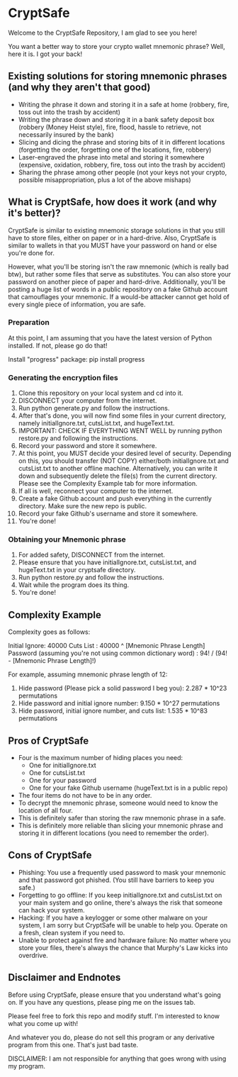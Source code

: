 # CryptSafe

Welcome to the CryptSafe Repository, I am glad to see you here!

You want a better way to store your crypto wallet mnemonic phrase?
Well, here it is. I got your back!

## Existing solutions for storing mnemonic phrases (and why they aren't that good)
  - Writing the phrase it down and storing it in a safe at home (robbery, fire, toss out into the trash by accident)
  - Writing the phrase down and storing it in a bank safety deposit box (robbery (Money Heist style), fire, flood, hassle to retrieve, not necessarily insured by the bank)
  - Slicing and dicing the phrase and storing bits of it in different locations (forgetting the order, forgetting one of the locations, fire, robbery)
  - Laser-engraved the phrase into metal and storing it somewhere (expensive, oxidation, robbery, fire, toss out into the trash by accident)
  - Sharing the phrase among other people (not your keys not your crypto, possible misappropriation, plus a lot of the above mishaps)

## What is CryptSafe, how does it work (and why it's better)?

CryptSafe is similar to existing mnemonic storage solutions in that you still have to store files, either on paper or in a hard-drive. Also, CryptSafe is similar to wallets in that you MUST have your password on hand or else you're done for.

However, what you'll be storing isn't the raw mnemonic (which is really bad btw), but rather some files that serve as substitutes. You can also store your password on another piece of paper and hard-drive. Additionally, you'll be posting a huge list of words in a public repository on a fake Github account that camouflages your mnemonic. If a would-be attacker cannot get hold of every single piece of information, you are safe.

### Preparation
At this point, I am assuming that you have the latest version of Python installed. If not, please go do that!

Install "progress" package: pip install progress

### Generating the encryption files
1. Clone this repository on your local system and cd into it.
2. DISCONNECT your computer from the internet.
3. Run python generate.py and follow the instructions.
4. After that's done, you will now find some files in your current directory, namely initialIgnore.txt, cutsList.txt, and hugeText.txt.
5. IMPORTANT: CHECK IF EVERYTHING WENT WELL by running python restore.py and following the instructions.
6. Record your password and store it somewhere.
7. At this point, you MUST decide your desired level of security. Depending on this, you should transfer (NOT COPY) either/both initialIgnore.txt and cutsList.txt to another offline machine. Alternatively, you can write it down and subsequently delete the file(s) from the current directory. Please see the Complexity Example tab for more information.
8. If all is well, reconnect your computer to the internet.
9. Create a fake Github account and push everything in the currently directory. Make sure the new repo is public.
10. Record your fake Github's username and store it somewhere.
11. You're done!

### Obtaining your Mnemonic phrase
1. For added safety, DISCONNECT from the internet.
2. Please ensure that you have initialIgnore.txt, cutsList.txt, and hugeText.txt in your cryptsafe directory.
3. Run python restore.py and follow the instructions.
4. Wait while the program does its thing.
5. You're done!

## Complexity Example

Complexity goes as follows:

Initial Ignore: 40000
Cuts List : 40000 ^ [Mnemonic Phrase Length]
Password (assuming you're not using common dictionary word) : 94! / (94! - [Mnemonic Phrase Length]!)

For example, assuming mnemonic phrase length of 12:
1. Hide password (Please pick a solid password I beg you): 2.287 * 10^23 permutations
2. Hide password and initial ignore number: 9.150 * 10^27 permutations
3. Hide password, initial ignore number, and cuts list: 1.535 * 10^83 permutations

## Pros of CryptSafe
  - Four is the maximum number of hiding places you need:
    * One for initialIgnore.txt
    * One for cutsList.txt
    * One for your password
    * One for your fake Github username (hugeText.txt is in a public repo)
  - The four items do not have to be in any order.
  - To decrypt the mnemonic phrase, someone would need to know the location of all four.
  - This is definitely safer than storing the raw mnemonic phrase in a safe.
  - This is definitely more reliable than slicing your mnemonic phrase and storing it in different locations (you need to remember the order).

## Cons of CryptSafe
  - Phishing: You use a frequently used password to mask your mnemonic and that password got phished. (You still have barriers to keep you safe.)
  - Forgetting to go offline: If you keep initialIgnore.txt and cutsList.txt on your main system and go online, there's always the risk that someone can hack your system.
  - Hacking: If you have a keylogger or some other malware on your system, I am sorry but CryptSafe will be unable to help you. Operate on a fresh, clean system if you need to.
  - Unable to protect against fire and hardware failure: No matter where you store your files, there's always the chance that Murphy's Law kicks into overdrive.

## Disclaimer and Endnotes
Before using CryptSafe, please ensure that you understand what's going on.
If you have any questions, please ping me on the issues tab.

Please feel free to fork this repo and modify stuff. I'm interested to know what you come up with!

And whatever you do, please do not sell this program or any derivative program from this one. That's just bad taste.

DISCLAIMER: I am not responsible for anything that goes wrong with using my program.

